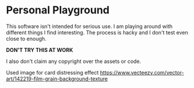 # Personal Playground

This software isn't intended for serious use. I am playing around with different things I find interesting. The process is hacky and I don't test even close to enough.

**DON'T TRY THIS AT WORK**

I also don't claim any copyright over the assets or code.

Used image for card distressing effect https://www.vecteezy.com/vector-art/142219-film-grain-background-texture
